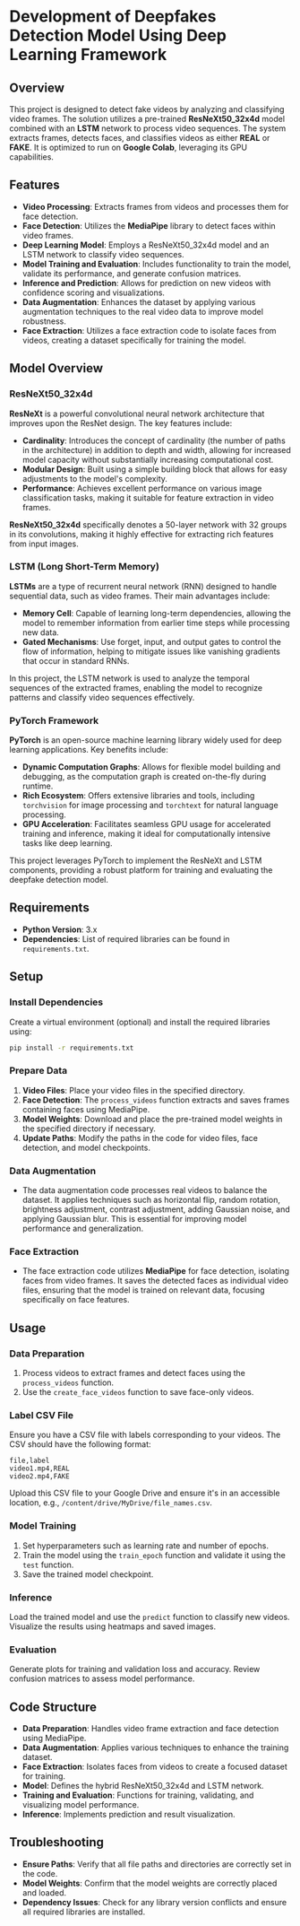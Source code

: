 # Development of Deepfakes Detection Model Using Deep Learning Framework

## Overview

This project is designed to detect fake videos by analyzing and classifying video frames. The solution utilizes a pre-trained **ResNeXt50_32x4d** model combined with an **LSTM** network to process video sequences. The system extracts frames, detects faces, and classifies videos as either **REAL** or **FAKE**. It is optimized to run on **Google Colab**, leveraging its GPU capabilities.

## Features

- **Video Processing**: Extracts frames from videos and processes them for face detection.
- **Face Detection**: Utilizes the **MediaPipe** library to detect faces within video frames.
- **Deep Learning Model**: Employs a ResNeXt50_32x4d model and an LSTM network to classify video sequences.
- **Model Training and Evaluation**: Includes functionality to train the model, validate its performance, and generate confusion matrices.
- **Inference and Prediction**: Allows for prediction on new videos with confidence scoring and visualizations.
- **Data Augmentation**: Enhances the dataset by applying various augmentation techniques to the real video data to improve model robustness.
- **Face Extraction**: Utilizes a face extraction code to isolate faces from videos, creating a dataset specifically for training the model.

## Model Overview

### ResNeXt50_32x4d

**ResNeXt** is a powerful convolutional neural network architecture that improves upon the ResNet design. The key features include:

- **Cardinality**: Introduces the concept of cardinality (the number of paths in the architecture) in addition to depth and width, allowing for increased model capacity without substantially increasing computational cost.
- **Modular Design**: Built using a simple building block that allows for easy adjustments to the model's complexity.
- **Performance**: Achieves excellent performance on various image classification tasks, making it suitable for feature extraction in video frames.

**ResNeXt50_32x4d** specifically denotes a 50-layer network with 32 groups in its convolutions, making it highly effective for extracting rich features from input images.

### LSTM (Long Short-Term Memory)

**LSTMs** are a type of recurrent neural network (RNN) designed to handle sequential data, such as video frames. Their main advantages include:

- **Memory Cell**: Capable of learning long-term dependencies, allowing the model to remember information from earlier time steps while processing new data.
- **Gated Mechanisms**: Use forget, input, and output gates to control the flow of information, helping to mitigate issues like vanishing gradients that occur in standard RNNs.

In this project, the LSTM network is used to analyze the temporal sequences of the extracted frames, enabling the model to recognize patterns and classify video sequences effectively.

### PyTorch Framework

**PyTorch** is an open-source machine learning library widely used for deep learning applications. Key benefits include:

- **Dynamic Computation Graphs**: Allows for flexible model building and debugging, as the computation graph is created on-the-fly during runtime.
- **Rich Ecosystem**: Offers extensive libraries and tools, including `torchvision` for image processing and `torchtext` for natural language processing.
- **GPU Acceleration**: Facilitates seamless GPU usage for accelerated training and inference, making it ideal for computationally intensive tasks like deep learning.

This project leverages PyTorch to implement the ResNeXt and LSTM components, providing a robust platform for training and evaluating the deepfake detection model.

## Requirements

- **Python Version**: 3.x
- **Dependencies**: List of required libraries can be found in `requirements.txt`.

## Setup

### Install Dependencies

Create a virtual environment (optional) and install the required libraries using:

```bash
pip install -r requirements.txt
```

### Prepare Data

1. **Video Files**: Place your video files in the specified directory.
2. **Face Detection**: The `process_videos` function extracts and saves frames containing faces using MediaPipe.
3. **Model Weights**: Download and place the pre-trained model weights in the specified directory if necessary.
4. **Update Paths**: Modify the paths in the code for video files, face detection, and model checkpoints.

### Data Augmentation

- The data augmentation code processes real videos to balance the dataset. It applies techniques such as horizontal flip, random rotation, brightness adjustment, contrast adjustment, adding Gaussian noise, and applying Gaussian blur. This is essential for improving model performance and generalization.

### Face Extraction

- The face extraction code utilizes **MediaPipe** for face detection, isolating faces from video frames. It saves the detected faces as individual video files, ensuring that the model is trained on relevant data, focusing specifically on face features.

## Usage

### Data Preparation

1. Process videos to extract frames and detect faces using the `process_videos` function.
2. Use the `create_face_videos` function to save face-only videos.

### Label CSV File

Ensure you have a CSV file with labels corresponding to your videos. The CSV should have the following format:

```csv
file,label
video1.mp4,REAL
video2.mp4,FAKE
```

Upload this CSV file to your Google Drive and ensure it's in an accessible location, e.g., `/content/drive/MyDrive/file_names.csv`.

### Model Training

1. Set hyperparameters such as learning rate and number of epochs.
2. Train the model using the `train_epoch` function and validate it using the `test` function.
3. Save the trained model checkpoint.

### Inference

Load the trained model and use the `predict` function to classify new videos. Visualize the results using heatmaps and saved images.

### Evaluation

Generate plots for training and validation loss and accuracy. Review confusion matrices to assess model performance.

## Code Structure

- **Data Preparation**: Handles video frame extraction and face detection using MediaPipe.
- **Data Augmentation**: Applies various techniques to enhance the training dataset.
- **Face Extraction**: Isolates faces from videos to create a focused dataset for training.
- **Model**: Defines the hybrid ResNeXt50_32x4d and LSTM network.
- **Training and Evaluation**: Functions for training, validating, and visualizing model performance.
- **Inference**: Implements prediction and result visualization.

## Troubleshooting

- **Ensure Paths**: Verify that all file paths and directories are correctly set in the code.
- **Model Weights**: Confirm that the model weights are correctly placed and loaded.
- **Dependency Issues**: Check for any library version conflicts and ensure all required libraries are installed.
